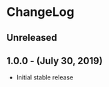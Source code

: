 ChangeLog
=========

Unreleased
-----------------

1.0.0 - (July 30, 2019)
------------------
* Initial stable release
